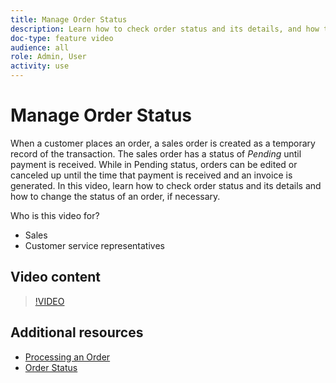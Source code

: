 ```yaml
---
title: Manage Order Status
description: Learn how to check order status and its details, and how to change an order's status.
doc-type: feature video
audience: all
role: Admin, User
activity: use
---
```

# Manage Order Status

When a customer places an order, a sales order is created as a temporary record of the transaction. The sales order has a status of _Pending_ until payment is received. While in Pending status, orders can be edited or canceled up until the time that payment is received and an invoice is generated. In this video, learn how to check order status and its details and how to change the status of an order, if necessary.

Who is this video for?

- Sales
- Customer service representatives 

## Video content

>[!VIDEO](https://video.tv.adobe.com/v/343935?quality=12&learn=on)

## Additional resources

- [Processing an Order](https://docs.magento.com/user-guide/sales/order-processing.html)
- [Order Status](https://docs.magento.com/user-guide/sales/order-status.html)
